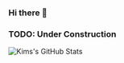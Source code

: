 ### Hi there 👋
### TODO: Under Construction 
![Kims's GitHub Stats](https://github-readme-stats.vercel.app/api?username=kimlalman28&count_private=true&show_icons=true&theme=shades-of-purple)

<!--
**kimlalman28/kimlalman28** is a ✨ _special_ ✨ repository because its `README.md` (this file) appears on your GitHub profile.

Here are some ideas to get you started:

- 🔭 I’m currently working on ...
- 🌱 I’m currently learning ...
- 👯 I’m looking to collaborate on ...
- 🤔 I’m looking for help with ...
- 💬 Ask me about ...
- 📫 How to reach me: ...
- 😄 Pronouns: ...
- ⚡ Fun fact: ...
-->
